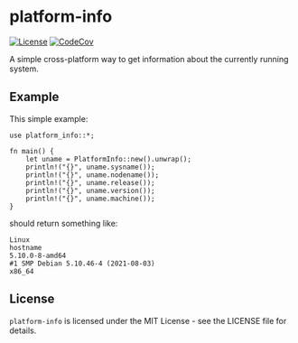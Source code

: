 platform-info
=============

[![License](https://img.shields.io/badge/license-MIT-blue.svg)](LICENSE)
[![CodeCov](https://codecov.io/gh/uutils/platform-info/branch/master/graph/badge.svg)](https://codecov.io/gh/uutils/platform-info)

A simple cross-platform way to get information about the currently running
system.

Example
-------

This simple example:
```
use platform_info::*;

fn main() {
    let uname = PlatformInfo::new().unwrap();
    println!("{}", uname.sysname());
    println!("{}", uname.nodename());
    println!("{}", uname.release());
    println!("{}", uname.version());
    println!("{}", uname.machine());
}
```
should return something like:
```
Linux
hostname
5.10.0-8-amd64
#1 SMP Debian 5.10.46-4 (2021-08-03)
x86_64
```

License
-------

`platform-info` is licensed under the MIT License - see the LICENSE file for details.
